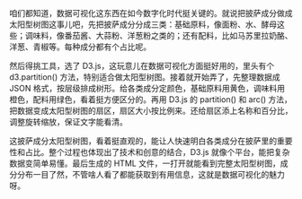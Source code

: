 咱们都知道，数据可视化这东西在如今数字化时代挺关键的。就说把披萨成分做成太阳型树图这事儿吧，先把披萨成分分成三类：基础原料，像面粉、水、酵母这些；调味料，像番茄酱、大蒜粉、洋葱粉之类的；还有配料，比如马苏里拉奶酪、洋葱、青椒等。每种成分都有个占比呢。

然后得挑工具，选了 D3.js，这玩意儿在数据可视化方面挺好用的，里头有个 d3.partition() 方法，特别适合做太阳型树图。接着就开始弄了，先整理数据成 JSON 格式，按层级排成树形。给各类成分定颜色，基础原料用黄色，调味料用橙色，配料用绿色，看着挺方便区分的。再用 D3.js 的 partition() 和 arc() 方法，把数据变成太阳型树图的扇区，扇区大小按比例来。还给扇区添上名称和百分比，调整旋转缩放，保证文字能看清。

这披萨成分太阳型树图，看着挺直观的，能让人快速明白各类成分在披萨里的重要性和占比。整个过程也体现出了技术和创意的结合，D3.js 就像个平台，能把复杂数据变简单易懂。最后生成的 HTML 文件，一打开就能看到完整太阳型树图，成分分布一目了然，不管啥人看了都能获取到有用信息，这就是数据可视化的魅力呀。
